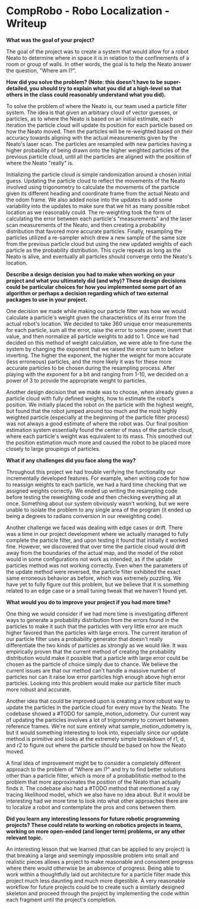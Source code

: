 # CompRobo - Robo Localization - Writeup

**What was the goal of your project?**

The goal of the project was to create a system that would allow for a robot Neato to determine where in space it is in relation to the confinements of a room or group of walls. In other words, the goal is to help the Neato answer the question, "Where am I?".

**How did you solve the problem? (Note: this doesn't have to be super-detailed, you should try to explain what you did at a high-level so that others in the class could reasonably understand what you did).**

To solve the problem of where the Neato is, our team used a particle filter system. The idea is that given an arbitrary cloud of vector guesses, or particles, as to where the Neato is based on an initial estimate, each iteration the particle cloud will update its position for each particle based on how the Neato moved. Then the particles will be re-weighted based on their accuracy towards aligning with the actual measurements given by the Neato's laser scan. The particles are resampled with new particles having a higher probability of being drawn onto the  higher weighted particles of the previous particle cloud, until all the particles are aligned with the position of where the Neato "really" is.

Initializing the particle cloud is simple randomization around a chosen initial guess. Updating the particle cloud to reflect the movements of the Neato involved using trigonometry to calculate the movements of the particle given its different heading and coordinate frame from the actual Neato and the odom frame. We also added noise into the updates to add some variability into the updates to make sure that we hit as many possible robot location as we reasonably could. The re-weighting took the form of calculating the error between each particle's "measurements" and the laser scan measurements of the Neato, and then creating a probability distribution that favored more accurate particles. Finally, resampling the particles utilized a re-sampler which drew a new sample of the same size from the previous particle cloud but using the new updated weights of each particle as the probability distribution. This cycle repeats as long as the Neato is alive, and eventually all particles should converge onto the Neato's location.

**Describe a design decision you had to make when working on your project and what you ultimately did (and why)? These design decisions could be particular choices for how you implemented some part of an algorithm or perhaps a decision regarding which of two external packages to use in your project.**

One decision we made while making our particle filter was how we would calculate a particle's weight given the characteristics of its error from the actual robot's location. We decided to take 360 unique error measurements for each particle, sum all the error, raise the error to some power, invert that value, and then normalize all particle weights to add to 1. Once we had decided on this method of weight calculation, we were able to fine-tune the system by changing the exponent that we raised the error sum to before inverting. The higher the exponent, the higher the weight for more accurate (less erroneous) particles, and the more likely it was for these more accurate particles to be chosen during the resampling process. After playing with the exponent for a bit and ranging from 1-10, we decided on a power of 3 to provide the appropriate weight to particles. 

Another design decision that we made was to choose, when already given a particle cloud with fully defined weights, how to estimate the robot's position. We initially placed the robot on the particle with the highest weight, but found that the robot jumped around too much and the most highly weighted particle (especially at the beginning of the particle filter process) was not always a good estimate of where the robot was. Our final position estimation system essentially found the center of mass of the particle cloud, where each particle's weight was equivalent to its mass. This smoothed out the position estimation much more and caused the robot to be placed more closely to large groupings of particles.

**What if any challenges did you face along the way?**

Throughout this project we had trouble verifying the functionality our incrementally developed features. For example, when writing code for how to reassign weights to each particle, we had a hard time checking that we assigned weights correctly. We ended up writing the resampling code before testing the reweighting code and then checking everything all at once. Something about our system obviously wasn't working, but we were unable to isolate the problem to any single area of the program (it ended up being a degrees to radians conversion in our reweighting code).

Another challenge we faced was dealing with edge cases or drift. There was a time in our project development where we actually managed to fully complete the particle filter, and upon testing it found that initially it worked fine. However, we discovered that over time the particle cloud would drift away from the boundaries of the actual map, and the model of the robot would in some configurations not work as intended, as if the update particles method was not working correctly. Even when the parameters of the update method were reversed, the particle filter exhibited the exact same erroneous behavior as before, which was extremely puzzling. We have yet to fully figure out this problem, but we believe that it is something related to an edge case or a small tuning tweak that we haven't found yet.

**What would you do to improve your project if you had more time?**

One thing we would consider if we had more time is investigating different ways to generate a probability distribution from the errors found in the particles to make it such that the particles with very little error are much higher favored than the particles with large errors. The current iteration of our particle filter uses a probability generator that doesn't really differentiate the two kinds of particles as strongly as we would like. It was empirically proven that the current method of creating the probability distribution would make it possible that a particle with large error could be chosen as the particle of choice simply due to chance. We believe the current issues are that our method can't handle a massive number of particles nor can it raise low error particles high enough above high error particles. Looking into this problem would make our particle filter much more robust and accurate.

Another idea that could be improved upon is creating a more robust way to update the particles in the particle cloud for every move by the Neato. The codebase showed a #TODO for sample_motion_odometry. Our current way of updating the particles involves a lot of trigonometry to convert between reference frames. We're not sure entirely what sample_motion_odometry is, but it would something interesting to look into, especially since our update method is primitive and looks at the extremely simple breakdown of r1, d, and r2 to figure out where the particle should be based on how the Neato moved.

A final idea of improvement might be to consider a completely different approach to the problem of "Where am I?" and try to find better solutions other than a particle filter, which is more of a probabilitistic method to the problem that more approximates the position of the Neato than actually finds it. The codebase also had a #TODO method that mentioned a ray tracing likelihood model, which we also have no idea about. But it would be interesting had we more time to look into what other approaches there are to localize a robot and contemplate the pros and cons between them.

**Did you learn any interesting lessons for future robotic programming projects? These could relate to working on robotics projects in teams, working on more open-ended (and longer term) problems, or any other relevant topic.**

An interesting lesson that we learned (that can be applied to any project) is that breaking a large and seemingly impossible problem into small and realistic pieces allows a project to make reasonable and consistent progress where there would otherwise be an absence of progress. Being able to work within a thoughtfully laid out architecture for a particle filter made this project much less daunting and much more digestible. A very reasonable workflow for future projects could be to create such a similarly designed skeleton and proceed through the project by implementing the code within each fragment until the project's completion.







